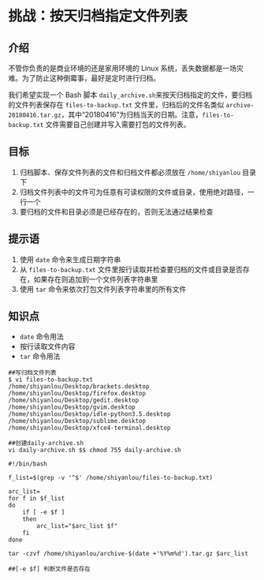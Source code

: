 # 挑战：按天归档指定文件列表

## 介绍

不管你负责的是商业环境的还是家用环境的 Linux 系统，丢失数据都是一场灾难。为了防止这种倒霉事，最好是定时进行归档。

我们希望实现一个 Bash 脚本 `daily_archive.sh`来按天归档指定的文件，要归档的文件列表保存在 `files-to-backup.txt` 文件里，归档后的文件名类似 `archive-20180416.tar.gz`，其中“20180416”为归档当天的日期。注意，`files-to-backup.txt` 文件需要自己创建并写入需要打包的文件列表。

## 目标

1. 归档脚本、保存文件列表的文件和归档文件都必须放在 `/home/shiyanlou` 目录下
2. 归档文件列表中的文件可为任意有可读权限的文件或目录，使用绝对路径，一行一个
3. 要归档的文件和目录必须是已经存在的，否则无法通过结果检查

## 提示语

1. 使用 `date` 命令来生成日期字符串
2. 从 `files-to-backup.txt` 文件里按行读取并检查要归档的文件或目录是否存在，如果存在则追加到一个文件列表字符串里
3. 使用 `tar` 命令来依次打包文件列表字符串里的所有文件

## 知识点

- `date` 命令用法
- 按行读取文件内容
- `tar` 命令用法

 

```shell
##写归档文件列表
$ vi files-to-backup.txt
/home/shiyanlou/Desktop/brackets.desktop
/home/shiyanlou/Desktop/firefox.desktop
/home/shiyanlou/Desktop/gedit.desktop
/home/shiyanlou/Desktop/gvim.desktop
/home/shiyanlou/Desktop/idle-python3.5.desktop
/home/shiyanlou/Desktop/sublime.desktop
/home/shiyanlou/Desktop/xfce4-terminal.desktop

##创建daily-archive.sh
vi daily-archive.sh $$ chmod 755 daily-archive.sh
```

```shell
#!/bin/bash

f_list=$(grep -v '^$' /home/shiyanlou/files-to-backup.txt)  

arc_list=
for f in $f_list
do
    if [ -e $f ]
    then
        arc_list="$arc_list $f"
    fi
done

tar -czvf /home/shiyanlou/archive-$(date +'%Y%m%d').tar.gz $arc_list

##[-e $f] 判断文件是否存在
```

